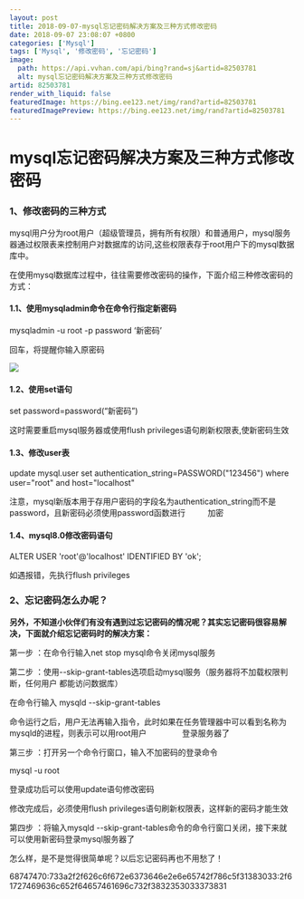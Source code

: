 ```yaml
---
layout: post
title: 2018-09-07-mysql忘记密码解决方案及三种方式修改密码
date: 2018-09-07 23:08:07 +0800
categories: ['Mysql']
tags: ['Mysql', '修改密码', '忘记密码']
image:
  path: https://api.vvhan.com/api/bing?rand=sj&artid=82503781
  alt: mysql忘记密码解决方案及三种方式修改密码
artid: 82503781
render_with_liquid: false
featuredImage: https://bing.ee123.net/img/rand?artid=82503781
featuredImagePreview: https://bing.ee123.net/img/rand?artid=82503781
---
```


# mysql忘记密码解决方案及三种方式修改密码

### 1、修改密码的三种方式

mysql用户分为root用户（超级管理员，拥有所有权限）和普通用户，mysql服务器通过权限表来控制用户对数据库的访问,这些权限表存于root用户下的mysql数据库中。

在使用mysql数据库过程中，往往需要修改密码的操作，下面介绍三种修改密码的方式：

#### 1.1、使用mysqladmin命令在命令行指定新密码

mysqladmin -u root -p password ‘新密码’

回车，将提醒你输入原密码

![](https://i-blog.csdnimg.cn/blog_migrate/7e6cc70a39815246f1a478f7b12d777d.png)

#### 1.2、使用set语句

set password=password(“新密码”)

这时需要重启mysql服务器或使用flush privileges语句刷新权限表,使新密码生效

#### 1.3、修改user表

update mysql.user set authentication\_string=PASSWORD("123456") where user="root" and host="localhost"

注意，mysql新版本用于存用户密码的字段名为authentication\_string而不是 password，且新密码必须使用password函数进行          加密

#### 1.4、mysql8.0修改密码语句

ALTER USER 'root'@'localhost' IDENTIFIED BY 'ok';

如遇报错，先执行flush privileges

### 2、忘记密码怎么办呢？

**另外，不知道小伙伴们有没有遇到过忘记密码的情况呢？其实忘记密码很容易解决，下面就介绍忘记密码时的解决方案：**

第一步
：在命令行输入net stop mysql命令关闭mysql服务

第二步
：使用--skip-grant-tables选项启动mysql服务（服务器将不加载权限判断，任何用户 都能访问数据库）

在命令行输入 mysqld --skip-grant-tables

命令运行之后，用户无法再输入指令，此时如果在任务管理器中可以看到名称为 mysqld的进程，则表示可以用root用户                登录服务器了

第三步
：打开另一个命令行窗口，输入不加密码的登录命令

mysql -u root

登录成功后可以使用update语句修改密码

修改完成后，必须使用flush privileges语句刷新权限表，这样新的密码才能生效

第四步
：将输入mysqld --skip-grant-tables命令的命令行窗口关闭，接下来就可以使用新密码登录mysql服务器了

怎么样，是不是觉得很简单呢？以后忘记密码再也不用愁了！

68747470:733a2f2f626c6f672e6373646e2e6e65742f786c5f31383033:2f61727469636c652f64657461696c732f3832353033373831